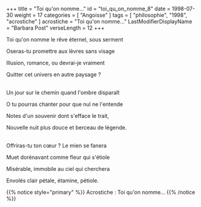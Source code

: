 +++
title = "Toi qu'on nomme..."
id = "toi_qu_on_nomme_8"
date = 1998-07-30
weight = 17
categories = [ "Angoisse" ]
tags = [ "philosophie", "1998", "acrostiche" ]
acrostiche = "Toi qu'on nomme..."
LastModifierDisplayName = "Barbara Post"
verseLength = 12
+++

Toi qu'on nomme le rêve éternel, sous serment

Oseras-tu promettre aux lèvres sans visage

Illusion, romance, ou devrai-je vraiment

Quitter cet univers en autre paysage ?

 \
Un jour sur le chemin quand l'ombre disparaît

O tu pourras chanter pour que nul ne l'entende

Notes d'un souvenir dont s'efface le trait,

Nouvelle nuit plus douce et berceau de légende.

 \
Offriras-tu ton cœur ? Le mien se fanera

Muet dorénavant comme fleur qui s'étiole

Misérable, immobile au ciel qui cherchera

Envolés clair pétale, étamine, pétiole.

{{% notice style="primary" %}}
Acrostiche : Toi qu'on nomme...
{{% /notice %}}
